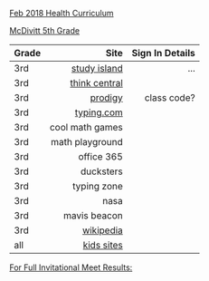 [Feb 2018 Health Curriculum](health1.pdf)

[McDivitt 5th Grade](https://www.oldbridgeadmin.org/Domain/369)


| Grade       | Site          | Sign In Details  |
| ------------- |-------------:| -----:|
| 3rd      | [study island](https://app.studyisland.com/cfw/login/) | ... |
| 3rd      | [think central](https://www-k6.thinkcentral.com/ePC/start.do)      |    |
| 3rd | [prodigy](https://www.prodigygame.com/)      | class code?   |
| 3rd | [typing.com](https://www.typing.com/student/login)      |    |
| 3rd | cool math games      |    |
| 3rd | math playground      |    |
| 3rd | office 365      |    |
| 3rd | ducksters      |    |
| 3rd | typing zone      |    |
| 3rd | nasa      |    |
| 3rd | mavis beacon      |    |
| 3rd | [wikipedia](https://www.safesearchkids.com/wikipedia-for-kids/)      |    |
| all | [kids sites](https://www.kidzsearch.com/sites.html?aff=1409465098) | |


[For Full Invitational Meet Results:](http://nj.milesplit.com/calendar )


